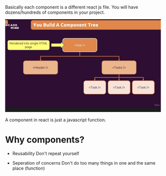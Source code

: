 Basically each component is a different react js file. You will have dozens/hundreds of components in your project.

![Component Tree](component_tree.png)

A component in react is just a javascript function.

# Why components?

- Reusability
Don't repeat yourself

- Seperation of concerns
Don't do too many things in one and the same place (function)

